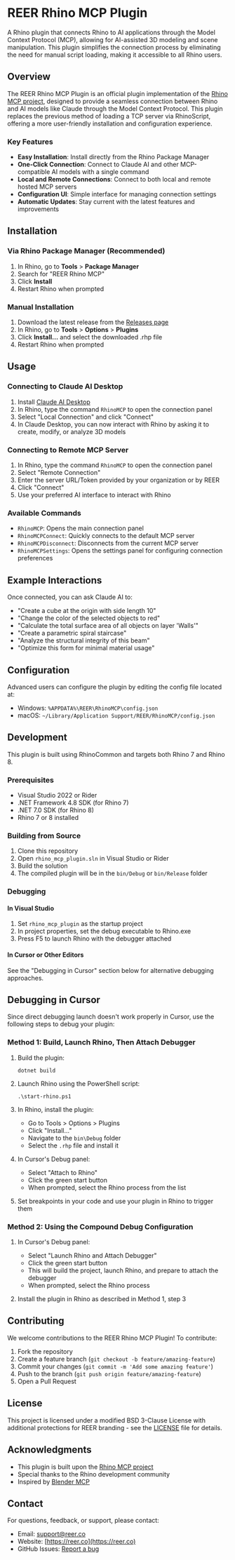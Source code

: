 # REER Rhino MCP Plugin

A Rhino plugin that connects Rhino to AI applications through the Model Context Protocol (MCP), allowing for AI-assisted 3D modeling and scene manipulation. This plugin simplifies the connection process by eliminating the need for manual script loading, making it accessible to all Rhino users.

## Overview

The REER Rhino MCP Plugin is an official plugin implementation of the [Rhino MCP project](https://github.com/reer-ide/rhino_mcp), designed to provide a seamless connection between Rhino and AI models like Claude through the Model Context Protocol. This plugin replaces the previous method of loading a TCP server via RhinoScript, offering a more user-friendly installation and configuration experience.

### Key Features

- **Easy Installation**: Install directly from the Rhino Package Manager
- **One-Click Connection**: Connect to Claude AI and other MCP-compatible AI models with a single command
- **Local and Remote Connections**: Connect to both local and remote hosted MCP servers
- **Configuration UI**: Simple interface for managing connection settings
- **Automatic Updates**: Stay current with the latest features and improvements

## Installation

### Via Rhino Package Manager (Recommended)

1. In Rhino, go to **Tools** > **Package Manager**
2. Search for "REER Rhino MCP"
3. Click **Install**
4. Restart Rhino when prompted

### Manual Installation

1. Download the latest release from the [Releases page](https://github.com/reer-ide/reer-rhino-mcp-plugin/releases)
2. In Rhino, go to **Tools** > **Options** > **Plugins**
3. Click **Install...** and select the downloaded .rhp file
4. Restart Rhino when prompted

## Usage

### Connecting to Claude AI Desktop

1. Install [Claude AI Desktop](https://claude.ai/desktop)
2. In Rhino, type the command `RhinoMCP` to open the connection panel
3. Select "Local Connection" and click "Connect"
4. In Claude Desktop, you can now interact with Rhino by asking it to create, modify, or analyze 3D models

### Connecting to Remote MCP Server

1. In Rhino, type the command `RhinoMCP` to open the connection panel
2. Select "Remote Connection"
3. Enter the server URL/Token provided by your organization or by REER
4. Click "Connect"
5. Use your preferred AI interface to interact with Rhino

### Available Commands

- `RhinoMCP`: Opens the main connection panel
- `RhinoMCPConnect`: Quickly connects to the default MCP server
- `RhinoMCPDisconnect`: Disconnects from the current MCP server
- `RhinoMCPSettings`: Opens the settings panel for configuring connection preferences

## Example Interactions

Once connected, you can ask Claude AI to:

- "Create a cube at the origin with side length 10"
- "Change the color of the selected objects to red"
- "Calculate the total surface area of all objects on layer 'Walls'"
- "Create a parametric spiral staircase"
- "Analyze the structural integrity of this beam"
- "Optimize this form for minimal material usage"

## Configuration

Advanced users can configure the plugin by editing the config file located at:
- Windows: `%APPDATA%\REER\RhinoMCP\config.json`
- macOS: `~/Library/Application Support/REER/RhinoMCP/config.json`

## Development

This plugin is built using RhinoCommon and targets both Rhino 7 and Rhino 8.

### Prerequisites

- Visual Studio 2022 or Rider
- .NET Framework 4.8 SDK (for Rhino 7)
- .NET 7.0 SDK (for Rhino 8)
- Rhino 7 or 8 installed

### Building from Source

1. Clone this repository
2. Open `rhino_mcp_plugin.sln` in Visual Studio or Rider
3. Build the solution
4. The compiled plugin will be in the `bin/Debug` or `bin/Release` folder

### Debugging

#### In Visual Studio

1. Set `rhino_mcp_plugin` as the startup project
2. In project properties, set the debug executable to Rhino.exe
3. Press F5 to launch Rhino with the debugger attached

#### In Cursor or Other Editors

See the "Debugging in Cursor" section below for alternative debugging approaches.

## Debugging in Cursor

Since direct debugging launch doesn't work properly in Cursor, use the following steps to debug your plugin:

### Method 1: Build, Launch Rhino, Then Attach Debugger

1. Build the plugin:
   ```
   dotnet build
   ```

2. Launch Rhino using the PowerShell script:
   ```
   .\start-rhino.ps1
   ```

3. In Rhino, install the plugin:
   - Go to Tools > Options > Plugins
   - Click "Install..."
   - Navigate to the `bin\Debug` folder
   - Select the `.rhp` file and install it

4. In Cursor's Debug panel:
   - Select "Attach to Rhino"
   - Click the green start button
   - When prompted, select the Rhino process from the list

5. Set breakpoints in your code and use your plugin in Rhino to trigger them

### Method 2: Using the Compound Debug Configuration

1. In Cursor's Debug panel:
   - Select "Launch Rhino and Attach Debugger"
   - Click the green start button
   - This will build the project, launch Rhino, and prepare to attach the debugger
   - When prompted, select the Rhino process

2. Install the plugin in Rhino as described in Method 1, step 3

## Contributing

We welcome contributions to the REER Rhino MCP Plugin! To contribute:

1. Fork the repository
2. Create a feature branch (`git checkout -b feature/amazing-feature`)
3. Commit your changes (`git commit -m 'Add some amazing feature'`)
4. Push to the branch (`git push origin feature/amazing-feature`)
5. Open a Pull Request

## License

This project is licensed under a modified BSD 3-Clause License with additional protections for REER branding - see the [LICENSE](LICENSE) file for details.

## Acknowledgments

- This plugin is built upon the [Rhino MCP project](https://github.com/reer-ide/rhino_mcp)
- Special thanks to the Rhino development community
- Inspired by [Blender MCP](https://github.com/Anthropic-Labs/blender-mcp)

## Contact

For questions, feedback, or support, please contact:
- Email: support@reer.co
- Website: [https://reer.co](https://reer.co)
- GitHub Issues: [Report a bug](https://github.com/reer-ide/reer-rhino-mcp-plugin/issues)